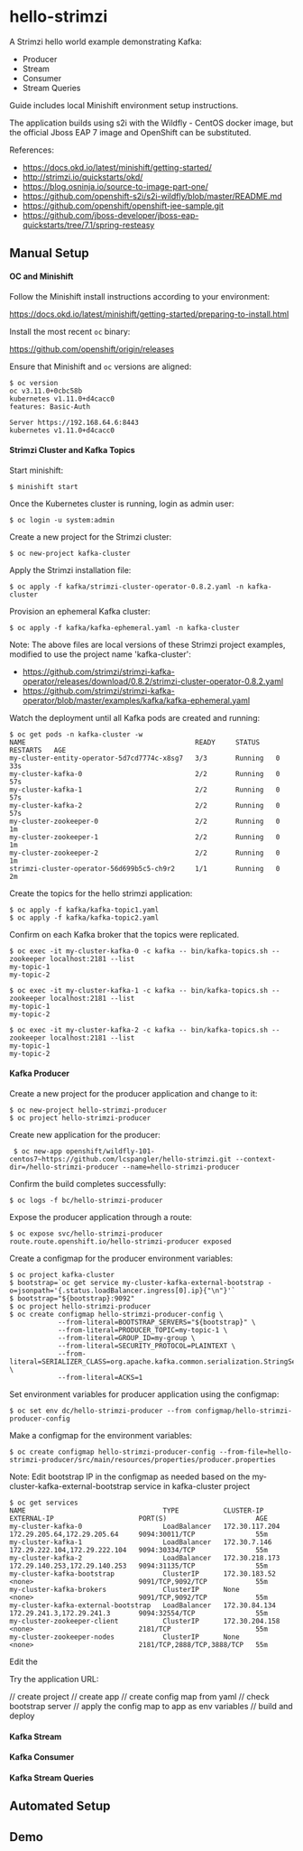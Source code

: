# hello-strimzi

A Strimzi hello world example demonstrating Kafka:
- Producer
- Stream
- Consumer
- Stream Queries

Guide includes local Minishift environment setup instructions. 

The application builds using s2i with the Wildfly - CentOS docker image, but the official Jboss EAP 7 image and OpenShift can be substituted. 

References:
- https://docs.okd.io/latest/minishift/getting-started/
- http://strimzi.io/quickstarts/okd/
- https://blog.osninja.io/source-to-image-part-one/
- https://github.com/openshift-s2i/s2i-wildfly/blob/master/README.md
- https://github.com/openshift/openshift-jee-sample.git
- https://github.com/jboss-developer/jboss-eap-quickstarts/tree/7.1/spring-resteasy


## Manual Setup

#### OC and Minishift

Follow the Minishift install instructions according to your environment:

https://docs.okd.io/latest/minishift/getting-started/preparing-to-install.html

Install the most recent `oc` binary:

https://github.com/openshift/origin/releases 

Ensure that Minishift and `oc` versions are aligned:
```
$ oc version
oc v3.11.0+0cbc58b
kubernetes v1.11.0+d4cacc0
features: Basic-Auth

Server https://192.168.64.6:8443
kubernetes v1.11.0+d4cacc0
```

#### Strimzi Cluster and Kafka Topics

Start minishift:
```
$ minishift start
```

Once the Kubernetes cluster is running, login as admin user:
```
$ oc login -u system:admin
```

Create a new project for the Strimzi cluster:
```
$ oc new-project kafka-cluster
```

Apply the Strimzi installation file:
```
$ oc apply -f kafka/strimzi-cluster-operator-0.8.2.yaml -n kafka-cluster
```

Provision an ephemeral Kafka cluster:
```
$ oc apply -f kafka/kafka-ephemeral.yaml -n kafka-cluster
```

Note: The above files are local versions of these Strimzi project examples, modified to use the project name 'kafka-cluster':
- https://github.com/strimzi/strimzi-kafka-operator/releases/download/0.8.2/strimzi-cluster-operator-0.8.2.yaml
- https://github.com/strimzi/strimzi-kafka-operator/blob/master/examples/kafka/kafka-ephemeral.yaml


Watch the deployment until all Kafka pods are created and running:
```
$ oc get pods -n kafka-cluster -w
NAME                                          READY     STATUS    RESTARTS   AGE
my-cluster-entity-operator-5d7cd7774c-x8sg7   3/3       Running   0          33s
my-cluster-kafka-0                            2/2       Running   0          57s
my-cluster-kafka-1                            2/2       Running   0          57s
my-cluster-kafka-2                            2/2       Running   0          57s
my-cluster-zookeeper-0                        2/2       Running   0          1m
my-cluster-zookeeper-1                        2/2       Running   0          1m
my-cluster-zookeeper-2                        2/2       Running   0          1m
strimzi-cluster-operator-56d699b5c5-ch9r2     1/1       Running   0          2m
```

Create the topics for the hello strimzi application:
```
$ oc apply -f kafka/kafka-topic1.yaml
$ oc apply -f kafka/kafka-topic2.yaml
```

Confirm on each Kafka broker that the topics were replicated.

```
$ oc exec -it my-cluster-kafka-0 -c kafka -- bin/kafka-topics.sh --zookeeper localhost:2181 --list
my-topic-1
my-topic-2
```
```
$ oc exec -it my-cluster-kafka-1 -c kafka -- bin/kafka-topics.sh --zookeeper localhost:2181 --list
my-topic-1
my-topic-2
```
```
$ oc exec -it my-cluster-kafka-2 -c kafka -- bin/kafka-topics.sh --zookeeper localhost:2181 --list
my-topic-1
my-topic-2
```



#### Kafka Producer

Create a new project for the producer application and change to it:
```
$ oc new-project hello-strimzi-producer
$ oc project hello-strimzi-producer
```

Create new application for the producer:
```
 $ oc new-app openshift/wildfly-101-centos7~https://github.com/lcspangler/hello-strimzi.git --context-dir=/hello-strimzi-producer --name=hello-strimzi-producer
```

Confirm the build completes successfully:
```
$ oc logs -f bc/hello-strimzi-producer
```

Expose the producer application through a route:
```
$ oc expose svc/hello-strimzi-producer
route.route.openshift.io/hello-strimzi-producer exposed
```

Create a configmap for the producer environment variables:
```
$ oc project kafka-cluster
$ bootstrap=`oc get service my-cluster-kafka-external-bootstrap -o=jsonpath='{.status.loadBalancer.ingress[0].ip}{"\n"}'`
$ bootstrap="${bootstrap}:9092"
$ oc project hello-strimzi-producer
$ oc create configmap hello-strimzi-producer-config \
            --from-literal=BOOTSTRAP_SERVERS="${bootstrap}" \
            --from-literal=PRODUCER_TOPIC=my-topic-1 \
            --from-literal=GROUP_ID=my-group \
            --from-literal=SECURITY_PROTOCOL=PLAINTEXT \
            --from-literal=SERIALIZER_CLASS=org.apache.kafka.common.serialization.StringSerializer \
            --from-literal=ACKS=1
```

Set environment variables for producer application using the configmap:
```
$ oc set env dc/hello-strimzi-producer --from configmap/hello-strimzi-producer-config
```






Make a configmap for the environment variables:
```
$ oc create configmap hello-strimzi-producer-config --from-file=hello-strimzi-producer/src/main/resources/properties/producer.properties
```


 
Note: Edit bootstrap IP in the configmap as needed based on the my-cluster-kafka-external-bootstrap service in kafka-cluster project
```
$ oc get services
NAME                                  TYPE           CLUSTER-IP       EXTERNAL-IP                     PORT(S)                      AGE
my-cluster-kafka-0                    LoadBalancer   172.30.117.204   172.29.205.64,172.29.205.64     9094:30011/TCP               55m
my-cluster-kafka-1                    LoadBalancer   172.30.7.146     172.29.222.104,172.29.222.104   9094:30334/TCP               55m
my-cluster-kafka-2                    LoadBalancer   172.30.218.173   172.29.140.253,172.29.140.253   9094:31135/TCP               55m
my-cluster-kafka-bootstrap            ClusterIP      172.30.183.52    <none>                          9091/TCP,9092/TCP            55m
my-cluster-kafka-brokers              ClusterIP      None             <none>                          9091/TCP,9092/TCP            55m
my-cluster-kafka-external-bootstrap   LoadBalancer   172.30.84.134    172.29.241.3,172.29.241.3       9094:32554/TCP               55m
my-cluster-zookeeper-client           ClusterIP      172.30.204.158   <none>                          2181/TCP                     55m
my-cluster-zookeeper-nodes            ClusterIP      None             <none>                          2181/TCP,2888/TCP,3888/TCP   55m
```

Edit the 
 
 
Try the application URL:

// create project
// create app
// create config map from yaml
// check bootstrap server
// apply the config map to app as env variables
// build and deploy

#### Kafka Stream


#### Kafka Consumer


#### Kafka Stream Queries



## Automated Setup

<TBA>



## Demo

<TBA>
